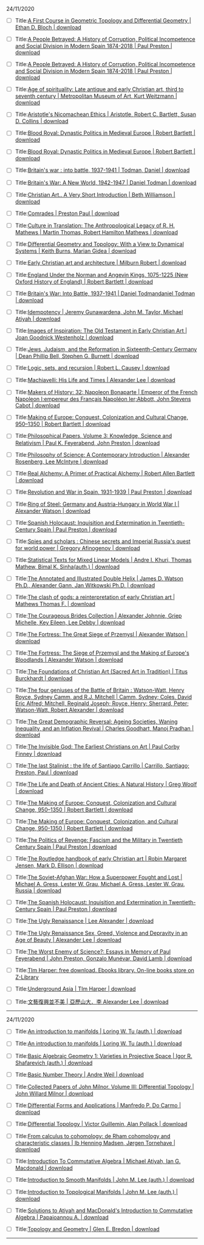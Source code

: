 24/11/2020

- [ ] Title:[A First Course in Geometric Topology and Differential Geometry | Ethan D. Bloch | download]( https://book4you.org/book/655377/f4f80f)

- [ ] Title:[A People Betrayed: A History of Corruption, Political Incompetence and Social Division in Modern Spain 1874-2018 | Paul Preston | download]( https://book4you.org/book/5417448/7e65fe?dsource=recommend)

- [ ] Title:[A People Betrayed: A History of Corruption, Political Incompetence and Social Division in Modern Spain 1874-2018 | Paul Preston | download]( https://book4you.org/book/5417448/7e65fe)

- [ ] Title:[Age of spirituality: Late antique and early Christian art, third to seventh century | Metropolitan Museum of Art, Kurt Weitzmann | download]( https://book4you.org/book/2030278/1aeb37?dsource=recommend)

- [ ] Title:[Aristotle's Nicomachean Ethics | Aristotle, Robert C. Bartlett, Susan D. Collins | download]( https://book4you.org/book/1176024/74bac4)

- [ ] Title:[Blood Royal: Dynastic Politics in Medieval Europe | Robert Bartlett | download]( https://book4you.org/book/5691435/96c392?dsource=recommend)

- [ ] Title:[Blood Royal: Dynastic Politics in Medieval Europe | Robert Bartlett | download]( https://book4you.org/book/5691435/96c392)

- [ ] Title:[Britain's war : into battle, 1937-1941 | Todman, Daniel | download]( https://book4you.org/book/2946207/b460d9?dsource=recommend)

- [ ] Title:[Britain's War: A New World, 1942-1947 | Daniel Todman | download]( https://book4you.org/book/5587870/830350)

- [ ] Title:[Christian Art.. A Very Short Introduction | Beth Williamson | download]( https://book4you.org/book/651212/6bbe77?dsource=recommend)

- [ ] Title:[Comrades | Preston Paul | download]( https://book4you.org/book/4852996/dec04a)

- [ ] Title:[Culture in Translation: The Anthropological Legacy of R. H. Mathews | Martin Thomas, Robert Hamilton Mathews | download]( https://book4you.org/book/1103679/8ce1e7)

- [ ] Title:[Differential Geometry and Topology: With a View to Dynamical Systems | Keith Burns, Marian Gidea | download]( https://book4you.org/book/2090665/d603b1)

- [ ] Title:[Early Christian art and architecture | Milburn Robert | download]( https://book4you.org/book/2543852/697b2c?dsource=recommend)

- [ ] Title:[England Under the Norman and Angevin Kings, 1075-1225 (New Oxford History of England) | Robert Bartlett | download]( https://book4you.org/book/964352/0d6609)

- [ ] Title:[Britain's War: Into Battle, 1937-1941 | Daniel Todmandaniel Todman | download]( https://book4you.org/book/5504449/daf718)

- [ ] Title:[Idempotency | Jeremy Gunawardena, John M. Taylor, Michael Atiyah | download]( https://book4you.org/book/717084/e21c04)

- [ ] Title:[Images of Inspiration: The Old Testament in Early Christian Art | Joan Goodnick Westenholz | download]( https://book4you.org/book/882392/938227?dsource=recommend)

- [ ] Title:[Jews, Judaism, and the Reformation in Sixteenth-Century Germany | Dean Phillip Bell, Stephen G. Burnett | download]( https://book4you.org/book/809373/9d7ed2)

- [ ] Title:[Logic, sets, and recursion | Robert L. Causey | download]( https://book4you.org/book/440810/a051c1)

- [ ] Title:[Machiavelli: His Life and Times | Alexander Lee | download]( https://book4you.org/book/5469158/1dcf5f)

- [ ] Title:[Makers of History: 32: Napoleon Bonaparte | Emperor of the French Napoleon I;empereur des Français Napoléon Ier;Abbott, John Stevens Cabot | download]( https://book4you.org/book/5906891/a81473)

- [ ] Title:[Making of Europe: Conquest, Colonization and Cultural Change, 950–1350 | Robert Bartlett | download]( https://book4you.org/book/2660907/edb640)

- [ ] Title:[Philosophical Papers, Volume 3: Knowledge, Science and Relativism | Paul K. Feyerabend, John Preston | download]( https://book4you.org/book/1184215/f79481)

- [ ] Title:[Philosophy of Science: A Contemporary Introduction | Alexander Rosenberg, Lee McIntyre | download]( https://book4you.org/book/5302892/e411a7)

- [ ] Title:[Real Alchemy: A Primer of Practical Alchemy | Robert Allen Bartlett | download]( https://book4you.org/book/682925/4c4481)

- [ ] Title:[Revolution and War in Spain, 1931-1939 | Paul Preston | download]( https://book4you.org/book/877181/35d97f)

- [ ] Title:[Ring of Steel: Germany and Austria-Hungary in World War I | Alexander Watson | download]( https://book4you.org/book/2693913/6ecb5b)

- [ ] Title:[Spanish Holocaust: Inquisition and Extermination in Twentieth-Century Spain | Paul Preston | download]( https://book4you.org/book/2042900/5a7d77)

- [ ] Title:[Spies and scholars : Chinese secrets and Imperial Russia's quest for world power | Gregory Afinogenov | download]( https://book4you.org/book/5476696/d2e631)

- [ ] Title:[Statistical Texts for Mixed Linear Models | Andre I. Khuri, Thomas Mathew, Bimal K. Sinha(auth.) | download]( https://book4you.org/book/2156239/593c6d)

- [ ] Title:[The Annotated and Illustrated Double Helix | James D. Watson Ph.D., Alexander Gann, Jan Witkowski Ph.D. | download]( https://book4you.org/book/2384708/bc9fba)

- [ ] Title:[The clash of gods: a reinterpretation of early Christian art | Mathews Thomas F. | download]( https://book4you.org/book/2543850/0a2c97)

- [ ] Title:[The Courageous Brides Collection | Alexander Johnnie, Griep Michelle, Key Eileen, Lee Debby | download]( https://book4you.org/book/4510078/1deaea)

- [ ] Title:[The Fortress: The Great Siege of Przemysl | Alexander Watson | download]( https://book4you.org/book/5405004/93d3b7)

- [ ] Title:[The Fortress: The Siege of Przemysl and the Making of Europe's Bloodlands | Alexander Watson | download]( https://book4you.org/book/5587854/a08453)

- [ ] Title:[The Foundations of Christian Art (Sacred Art in Tradition) | Titus Burckhardt | download]( https://book4you.org/book/1197093/11787b?dsource=recommend)

- [ ] Title:[The four geniuses of the Battle of Britain : Watson-Watt, Henry Royce, Sydney Camm, and R.J. Mitchell | Camm, Sydney; Coles, David Eric Alfred; Mitchell, Reginald Joseph; Royce, Henry; Sherrard, Peter; Watson-Watt, Robert Alexander | download]( https://book4you.org/book/3322149/f17952)

- [ ] Title:[The Great Demographic Reversal: Ageing Societies, Waning Inequality, and an Inflation Revival | Charles Goodhart, Manoj Pradhan | download]( https://book4you.org/book/6029283/18475d?dsource=recommend)

- [ ] Title:[The Invisible God: The Earliest Christians on Art | Paul Corby Finney | download]( https://book4you.org/book/693225/3f3730?dsource=recommend)

- [ ] Title:[The last Stalinist : the life of Santiago Carrillo | Carrillo, Santiago; Preston, Paul | download]( https://book4you.org/book/2642298/40ea9a)

- [ ] Title:[The Life and Death of Ancient Cities: A Natural History | Greg Woolf | download]( https://book4you.org/book/5647092/ab0679?dsource=recommend)

- [ ] Title:[The Making of Europe: Conquest, Colonization and Cultural Change, 950–1350 | Robert Bartlett | download]( https://book4you.org/book/2660908/74031c)

- [ ] Title:[The Making of Europe: Conquest, Colonization, and Cultural Change, 950-1350 | Robert Bartlett | download]( https://book4you.org/book/5213658/55aa9d)

- [ ] Title:[The Politics of Revenge: Fascism and the Military in Twentieth Century Spain | Paul Preston | download]( https://book4you.org/book/941621/8b13d7)

- [ ] Title:[The Routledge handbook of early Christian art | Robin Margaret Jensen, Mark D. Ellison | download]( https://book4you.org/book/3560969/765ebd?dsource=recommend)

- [ ] Title:[The Soviet-Afghan War: How a Superpower Fought and Lost | Michael A. Gress, Lester W. Grau, Michael A. Gress, Lester W. Grau, Russia | download]( https://book4you.org/book/517970/db6c66?dsource=recommend)

- [ ] Title:[The Spanish Holocaust: Inquisition and Extermination in Twentieth-Century Spain | Paul Preston | download]( https://book4you.org/book/2191986/331dc5)

- [ ] Title:[The Ugly Renaissance | Lee Alexander | download]( https://book4you.org/book/4703417/b67e79)

- [ ] Title:[The Ugly Renaissance Sex, Greed, Violence and Depravity in an Age of Beauty | Alexander Lee | download]( https://book4you.org/book/2770772/5361ff)

- [ ] Title:[The Worst Enemy of Science?: Essays in Memory of Paul Feyerabend | John Preston, Gonzalo Munévar, David Lamb | download]( https://book4you.org/book/1207298/b7284b)

- [ ] Title:[TIm Harper: free download. Ebooks library. On-line books store on Z-Library]( https://book4you.org/g/TIm%20Harper)

- [ ] Title:[Underground Asia | TIm Harper | download]( https://book4you.org/book/6106118/b5a013)

- [ ] Title:[文藝復興並不美 | 亞歷山大．李 Alexander Lee | download]( https://book4you.org/book/5751435/28fd2f)



---

24/11/2020

- [ ] Title:[An introduction to manifolds | Loring W. Tu (auth.) | download]( https://b-ok.cc/book/1024142/ac7c68?dsource=recommend)

- [ ] Title:[An introduction to manifolds | Loring W. Tu (auth.) | download]( https://b-ok.cc/book/1024142/ac7c68?dsource=recommend)

- [ ] Title:[Basic Algebraic Geometry 1: Varieties in Projective Space | Igor R. Shafarevich (auth.) | download]( https://b-ok.cc/book/2159817/0569bc?dsource=recommend)

- [ ] Title:[Basic Number Theory | Andre Weil | download]( https://b-ok.cc/book/492022/412281?dsource=recommend)

- [ ] Title:[Collected Papers of John Milnor. Volume III: Differential Topology | John Willard Milnor | download]( https://b-ok.cc/book/3355332/a25a49?dsource=recommend)

- [ ] Title:[Differential Forms and Applications | Manfredo P. Do Carmo | download]( https://b-ok.cc/book/634333/9fd6d5?dsource=recommend)

- [ ] Title:[Differential Topology | Victor Guillemin, Alan Pollack | download]( https://b-ok.cc/book/2083627/7edc59?dsource=recommend)

- [ ] Title:[From calculus to cohomology: de Rham cohomology and characteristic classes | Ib Henning Madsen, Jørgen Tornehave | download]( https://b-ok.cc/book/1248918/97cc56?dsource=recommend)

- [ ] Title:[Introduction To Commutative Algebra | Michael Atiyah, Ian G. Macdonald | download]( https://b-ok.cc/book/2209399/a3645d?dsource=recommend)

- [ ] Title:[Introduction to Smooth Manifolds | John M. Lee (auth.) | download]( https://b-ok.cc/book/2072811/88aafb?dsource=recommend)

- [ ] Title:[Introduction to Topological Manifolds | John M. Lee (auth.) | download]( https://b-ok.cc/book/889599/254b55?dsource=recommend)

- [ ] Title:[Solutions to Atiyah and MacDonald's Introduction to Commutative Algebra | Papaioannou A. | download]( https://b-ok.cc/book/441216/41fe32?dsource=recommend)

- [ ] Title:[Topology and Geometry | Glen E. Bredon | download]( https://b-ok.cc/book/1002957/afaa04?dsource=recommend)
---

